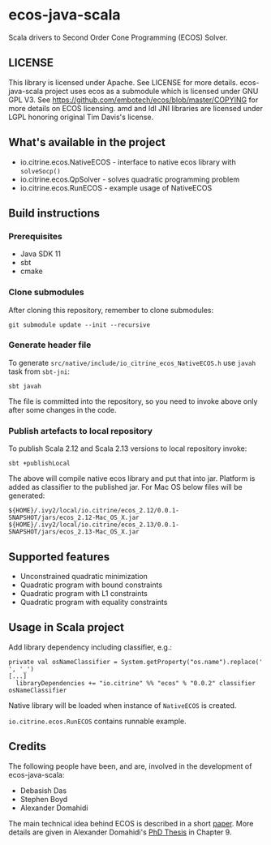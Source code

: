# ecos-java-scala

Scala drivers to Second Order Cone Programming (ECOS) Solver.

## LICENSE

This library is licensed under Apache. See  LICENSE for more details. ecos-java-scala project uses ecos as a submodule
which is licensed  under GNU GPL V3. See https://github.com/embotech/ecos/blob/master/COPYING for more details on
ECOS licensing. amd and ldl JNI libraries are licensed under LGPL honoring original Tim Davis's license.

## What's available in the project

 * io.citrine.ecos.NativeECOS - interface to native ecos library with `solveSocp()`
 * io.citrine.ecos.QpSolver - solves quadratic programming problem
 * io.citrine.ecos.RunECOS - example usage of NativeECOS

## Build instructions

### Prerequisites

 * Java SDK 11
 * sbt
 * cmake

### Clone submodules

After cloning this repository, remember to clone submodules:
```
git submodule update --init --recursive
```

### Generate header file

To generate `src/native/include/io_citrine_ecos_NativeECOS.h` use `javah` task from `sbt-jni`:
```
sbt javah
```

The file is committed into the repository, so you need to invoke above only after some changes in the code.

### Publish artefacts to local repository

To publish Scala 2.12 and Scala 2.13 versions to local repository invoke:
```
sbt +publishLocal
```

The above will compile native ecos library and put that into jar. Platform is added as classifier to the published jar.
For Mac OS below files will be generated:
```
${HOME}/.ivy2/local/io.citrine/ecos_2.12/0.0.1-SNAPSHOT/jars/ecos_2.12-Mac_OS_X.jar
${HOME}/.ivy2/local/io.citrine/ecos_2.13/0.0.1-SNAPSHOT/jars/ecos_2.13-Mac_OS_X.jar
```

## Supported features

+ Unconstrained quadratic minimization
+ Quadratic program with bound constraints
+ Quadratic program with L1 constraints
+ Quadratic program with equality constraints

## Usage in Scala project

Add library dependency including classifier, e.g.:
```
private val osNameClassifier = System.getProperty("os.name").replace(' ', '_')
[...]
  libraryDependencies += "io.citrine" %% "ecos" % "0.0.2" classifier osNameClassifier
```

Native library will be loaded when instance of `NativeECOS` is created.

`io.citrine.ecos.RunECOS` contains runnable example.

## Credits

The following people have been, and are, involved in the development of ecos-java-scala:

+ Debasish Das
+ Stephen Boyd
+ Alexander Domahidi

The main technical idea behind ECOS is described in a short [paper](http://www.stanford.edu/~boyd/papers/ecos.html). 
More details are given in Alexander Domahidi's [PhD Thesis](http://e-collection.library.ethz.ch/view/eth:7611?q=domahidi)
in Chapter 9.
